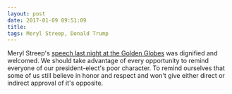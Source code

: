 ```yaml
---
layout: post
date: 2017-01-09 09:51:09
title: 
tags: Meryl Streep, Donald Trump
---
```


Meryl Streep's [speech last night at the Golden Globes](http://www.nytimes.com/2017/01/08/arts/television/meryl-streep-golden-globes-speech.html) was dignified and welcomed. We should take advantage of every opportunity to remind everyone of our president-elect's poor character. To remind ourselves that some of us still believe in honor and respect and won't give either direct or indirect approval of it's opposite.